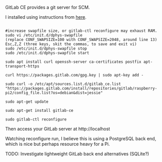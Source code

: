 GitLab CE provides a git server for SCM.

I installed using instructions from [here](https://howtoraspberrypi.com/private-git-raspberry-gitlab/).

```shell

#increase swapfile size, or gitlab-ctl reconfigure may exhaust RAM.
sudo vi /etc/init.d/dphys-swapfile
(replace CONF_SWAPSIZE=100 with CONF_SWAPSIZE=2048, around line 13)
Esc,Z,Z (three keys, skit the commas, to save and exit vi)
sudo /etc/init.d/dphys-swapfile stop
sudo /etc/init.d/dphys-swapfile start

sudo apt install curl openssh-server ca-certificates postfix apt-transport-https

curl https://packages.gitlab.com/gpg.key | sudo apt-key add -

sudo curl -o /etc/apt/sources.list.d/gitlab_ce.list "https://packages.gitlab.com/install/repositories/gitlab/raspberry-pi2/config_file.list?os=debian&dist=jessie"

sudo apt-get update
 
sudo apt-get install gitlab-ce

sudo gitlab-ctl reconfigure

```

Then access your GitLab server at http://localhost

Watching reconfigure run, I believe this is using a PostgreSQL back end, which is nice but perhaps resource heavy for a Pi.

TODO: Investigate lightweight GitLab back end alternatives (SQLite?)


